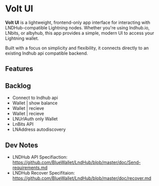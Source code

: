 # Volt UI

**Volt UI** is a lightweight, frontend-only app interface for interacting with LNDHub-compatible Lightning nodes. Whether you're using lndhub.io, LNbits, or albyhub, this app provides a simple, modern UI to access your Lightning wallet.

Built with a focus on simplicity and flexibility, it connects directly to an existing lndhub api compatible backend.

## Features


## Backlog

- Connect to lndhub api
- Wallet | show balance
- Wallet | recieve
- Wallet | recieve
- LNUrlAuth only Wallet
- LnBits API
- LNAddress autodiscovery

## Dev Notes

- LNDHub API Specifiaction: https://github.com/BlueWallet/LndHub/blob/master/doc/Send-requirements.md
- LNDHub Recover Specifitaion: https://github.com/BlueWallet/LndHub/blob/master/doc/recover.md
